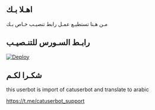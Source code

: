 ## اهـلا بـك
مـن هـنا تستطيـع عمـل رابط تنصيـب خـاص بـك

## رابـط السـورس للتنـصيـب

[![Deploy](https://www.herokucdn.com/deploy/button.svg)](https://heroku.com/deploy?template=https://github.com/vib3aee/pack)

## شكـرا لكـم 


this userbot is import of catuserbot and translate to arabic

https://t.me/catuserbot_support
